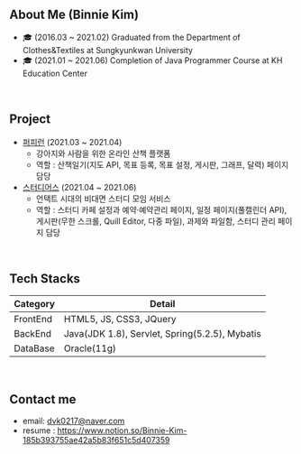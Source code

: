 ## About Me (Binnie Kim)
- 🎓 (2016.03 ~ 2021.02) Graduated from the Department of Clothes&Textiles at Sungkyunkwan University
- 🎓 (2021.01 ~ 2021.06) Completion of Java Programmer Course at KH Education Center
<br>

## Project
- [퍼피런](https://github.com/Dog-Rice-Team/PUPPYRUN-JAVA) (2021.03 ~ 2021.04)
  - 강아지와 사람을 위한 온라인 산책 플랫폼
  - 역할 : 산책일기(지도 API, 목표 등록, 목표 설정, 게시판, 그래프, 달력) 페이지 담당
- [스터디어스](https://github.com/38gttaeng/studyus) (2021.04 ~ 2021.06)
  - 언택트 시대의 비대면 스터디 모임 서비스
  - 역할 : 스터디 카페 설정과 예약·예약관리 페이지, 일정 페이지(풀캘린더 API), 게시판(무한 스크롤, Quill Editor, 다중 파일), 과제와 파일함, 스터디 관리 페이지 담당
<br>

## Tech Stacks
Category | Detail
---- | ----
FrontEnd | HTML5, JS, CSS3, JQuery
BackEnd | Java(JDK 1.8), Servlet, Spring(5.2.5), Mybatis
DataBase | Oracle(11g)
<br>

## Contact me
- email: <dvk0217@naver.com>
- resume : <https://www.notion.so/Binnie-Kim-185b393755ae42a5b83f651c5d407359>
